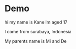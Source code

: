 # Demo

hi my name is Kane
Im aged 17

I come from surabaya, Indonesia

My parents name is Mi and De